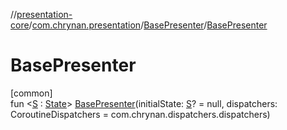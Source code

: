 //[presentation-core](../../../index.md)/[com.chrynan.presentation](../index.md)/[BasePresenter](index.md)/[BasePresenter](-base-presenter.md)

# BasePresenter

[common]\
fun &lt;[S](index.md) : [State](../-state/index.md)&gt; [BasePresenter](-base-presenter.md)(initialState: [S](index.md)? = null, dispatchers: CoroutineDispatchers = com.chrynan.dispatchers.dispatchers)
